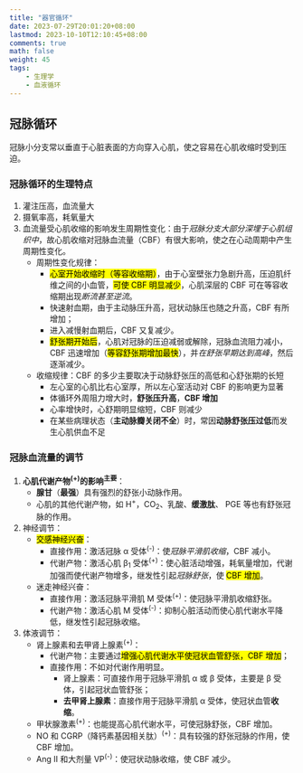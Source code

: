 ```yaml
---
title: "器官循环"
date: 2023-07-29T20:01:20+08:00
lastmod: 2023-10-10T12:10:45+08:00
comments: true
math: false
weight: 45
tags:
    - 生理学
    - 血液循环
---
```


## 冠脉循环

冠脉小分支常以垂直于心脏表面的方向穿入心肌，使之容易在心肌收缩时受到压迫。

### 冠脉循环的生理特点

1. 灌注压高，血流量大
2. 摄氧率高，耗氧量大
3. 血流量受心肌收缩的影响发生周期性变化：由于*冠脉分支大部分深埋于心肌组织中*，故心肌收缩对冠脉血流量（CBF）有很大影响，使之在心动周期中产生周期性变化。
    - 周期性变化规律：
        - <mark>心室开始收缩时（等容收缩期）</mark>，由于心室壁张力急剧升高，压迫肌纤维之间的小血管，<mark>可使 CBF 明显减少</mark>，心肌深层的 CBF 可在等容收缩期出现*断流甚至逆流*。
        - 快速射血期，由于主动脉压升高，冠状动脉压也随之升高，CBF 有所增加；
        - 进入减慢射血期后，CBF 又复减少。
        - <mark>舒张期开始后</mark>，心肌对冠脉的压迫减弱或解除，冠脉血流阻力减小，CBF 迅速增加（<mark>等容舒张期增加最快</mark>），并*在舒张早期达到高峰*，然后逐渐减少。
    - 收缩规律：CBF 的多少主要取决于动脉舒张压的高低和心舒张期的长短
        - 左心室的心肌比右心室厚，所以左心室活动对 CBF 的影响更为显著
        - 体循环外周阻力增大时，**舒张压升高**，**CBF 增加**
        - 心率增快时，心舒期明显缩短，CBF 则减少
        - 在某些病理状态（**主动脉瓣关闭不全**）时，常因**动脉舒张压过低**而发生心肌供血不足

### 冠脉血流量的调节

1. **心肌代谢产物<sup>(+)</sup>的影响**<sup>**主要**</sup>：
    - **腺甘**（**最强**）具有强烈的舒张小动脉作用。
    - 心肌的其他代谢产物，如 H<sup>+</sup>，CO<sub>2</sub>、乳酸、**缓激肽**、 PGE 等也有舒张冠脉的作用。
2. 神经调节：
    - <mark>交感神经兴奋</mark>：
        - 直接作用：激活冠脉 α 受体<sup>(-)</sup>：使*冠脉平滑肌收缩*，CBF 减小。
        - 代谢产物：激活心肌 β<sub>1</sub> 受体<sup>(+)</sup>：使心脏活动增强，耗氧量增加，代谢加强而使代谢产物增多，继发性引起*冠脉舒张*，使 <mark>CBF 增加</mark>。
    - 迷走神经兴奋：
        - 直接作用：激活冠脉平滑肌 M 受体<sup>(+)</sup>：使冠脉平滑肌收缩舒张。
        - 代谢产物：激活心肌 M 受体<sup>(-)</sup>：抑制心脏活动而使心肌代谢水平降低，继发性引起冠脉收缩。
3. 体液调节：
    - 肾上腺素和去甲肾上腺素<sup>(+)</sup>：
        - 代谢产物：主要通过<mark>增强心肌代谢水平使冠状血管舒张，CBF 增加</mark>；
        - 直接作用：不如对代谢作用明显。
            - 肾上腺素：可直接作用于冠脉平滑肌 α 或 β 受体，主要是 β 受体，引起冠状血管舒张；
            - **去甲肾上腺素**：直接作用于冠脉平滑肌 α 受体，使冠状血管**收缩**。
    - 甲状腺激素<sup>(+)</sup>：也能提高心肌代谢水平，可使冠脉舒张，CBF 增加。
    - NO 和 CGRP（降钙素基因相关肽）<sup>(+)</sup>：具有较强的舒张冠脉的作用，使 CBF 增加。
    - Ang Ⅱ 和大剂量 VP<sup>(-)</sup>：使冠状动脉收缩，使 CBF 减少。
